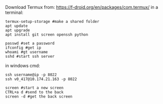Download Termux from: https://f-droid.org/en/packages/com.termux/
in a terminal:

    termux-setup-storage #make a shared folder 
    apt update
    apt upgrade
    apt install git screen openssh python
    
    passwd #set a password
    ifconfig #get ip
    whoami #gt username
    sshd #start ssh server


in windows cmd:

    ssh username@ip -p 8022
    ssh v0_417@10.174.21.163 -p 8022
    
	screen #start a new screen
	CTRL+a d #send to the back
	screen -d #get the back screen
